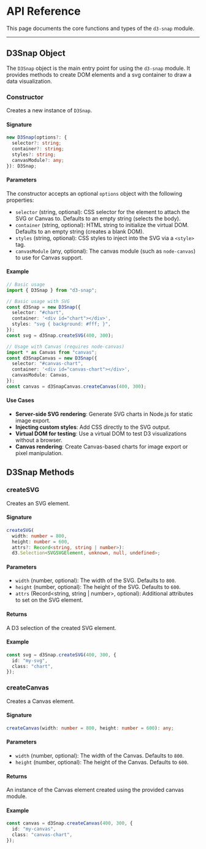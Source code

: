 # API Reference

This page documents the core functions and types of the `d3-snap` module.

---

## D3Snap Object

The `D3Snap` object is the main entry point for using the `d3-snap` module. It provides methods to create DOM elements and a svg container to draw a data visualization.

### Constructor

Creates a new instance of `D3Snap`.

#### Signature

```ts
new D3Snap(options?: {
  selector?: string;
  container?: string;
  styles?: string;
  canvasModule?: any;
}): D3Snap;
```

#### Parameters

The constructor accepts an optional `options` object with the following properties:

- `selector` (string, optional): CSS selector for the element to attach the SVG or Canvas to. Defaults to an empty string (selects the body).
- `container` (string, optional): HTML string to initialize the virtual DOM. Defaults to an empty string (creates a blank DOM).
- `styles` (string, optional): CSS styles to inject into the SVG via a `<style>` tag.
- `canvasModule` (any, optional): The canvas module (such as `node-canvas`) to use for Canvas support.

#### Example

```ts
// Basic usage
import { D3Snap } from "d3-snap";

// Basic usage with SVG
const d3Snap = new D3Snap({
  selector: "#chart",
  container: '<div id="chart"></div>',
  styles: "svg { background: #fff; }",
});
const svg = d3Snap.createSVG(400, 300);
```

```ts
// Usage with Canvas (requires node-canvas)
import * as Canvas from "canvas";
const d3SnapCanvas = new D3Snap({
  selector: "#canvas-chart",
  container: '<div id="canvas-chart"></div>',
  canvasModule: Canvas,
});
const canvas = d3SnapCanvas.createCanvas(400, 300);
```

#### Use Cases

- **Server-side SVG rendering**: Generate SVG charts in Node.js for static image export.
- **Injecting custom styles**: Add CSS directly to the SVG output.
- **Virtual DOM for testing**: Use a virtual DOM to test D3 visualizations without a browser.
- **Canvas rendering**: Create Canvas-based charts for image export or pixel manipulation.

## D3Snap Methods

### createSVG

Creates an SVG element.

#### Signature

```ts
createSVG(
  width: number = 800,
  height: number = 600,
  attrs?: Record<string, string | number>):
  d3.Selection<SVGSVGElement, unknown, null, undefined>;
```

#### Parameters

- `width` (number, optional): The width of the SVG. Defaults to `800`.
- `height` (number, optional): The height of the SVG. Defaults to `600`.
- `attrs` (Record<string, string | number>, optional): Additional attributes to set on the SVG element.

#### Returns

A D3 selection of the created SVG element.

#### Example

```ts
const svg = d3Snap.createSVG(400, 300, {
  id: "my-svg",
  class: "chart",
});
```

### createCanvas

Creates a Canvas element.

#### Signature

```ts
createCanvas(width: number = 800, height: number = 600): any;
```

#### Parameters

- `width` (number, optional): The width of the Canvas. Defaults to `800`.
- `height` (number, optional): The height of the Canvas. Defaults to `600`.

#### Returns

An instance of the Canvas element created using the provided canvas module.

#### Example

```ts
const canvas = d3Snap.createCanvas(400, 300, {
  id: "my-canvas",
  class: "canvas-chart",
});
```


